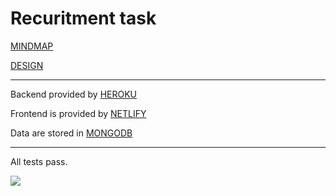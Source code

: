 # Recuritment task

[MINDMAP](https://www.figma.com/file/BXbZpCu7aOeLOIyjx4rwE6/Untitled?node-id=0%3A1)

[DESIGN](https://www.figma.com/file/gXvQTswsTUA0s6e0TprQo8/Untitled)

---

Backend provided by [HEROKU](https://recruitment-task-tc.herokuapp.com/)

Frontend is provided by [NETLIFY](https://jolly-keller-91d9f1.netlify.app/)

Data are stored in [MONGODB](https://www.mongodb.com/cloud/atlas/lp/try2?utm_source=google&utm_campaign=gs_emea_poland_search_core_brand_atlas_desktop&utm_term=mongodb%20atlas&utm_medium=cpc_paid_search&utm_ad=e&utm_ad_campaign_id=12212624548&gclid=Cj0KCQjws-OEBhCkARIsAPhOkIZ5gQX6aXNwOsKEMCeBTw_qXZjmCJZ555XwIyK0574r9pxbpmVyRaUaAr8kEALw_wcB)

---

All tests pass.

<img src=https://i.ibb.co/3WH4y30/Bez-tytu-u.png>
